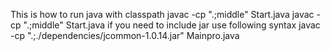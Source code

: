 This is how to run java with classpath
javac -cp ".;middle" Start.java
javac -cp ".;middle" Start.java
if you need to include jar use following syntax
javac -cp ".;./dependencies/jcommon-1.0.14.jar" Mainpro.java